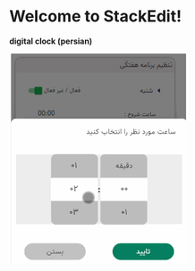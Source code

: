 ﻿# Welcome to StackEdit!

**digital clock (persian)**

![digital clock (persian)](https://raw.githubusercontent.com/kamrankamrani/playground/main/smoothClock/preview.gif)

